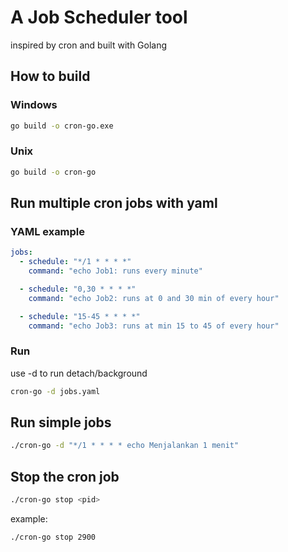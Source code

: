 # A Job Scheduler tool
inspired by cron and built with Golang

## How to build

### Windows
```bash
go build -o cron-go.exe
```

### Unix
```bash
go build -o cron-go
```

## Run multiple cron jobs with yaml 

### YAML example

```yaml
jobs:
  - schedule: "*/1 * * * *"
    command: "echo Job1: runs every minute"

  - schedule: "0,30 * * * *"
    command: "echo Job2: runs at 0 and 30 min of every hour"

  - schedule: "15-45 * * * *"
    command: "echo Job3: runs at min 15 to 45 of every hour"

```

### Run

use -d to run detach/background

```bash
cron-go -d jobs.yaml
```

## Run simple jobs

```bash
./cron-go -d "*/1 * * * * echo Menjalankan 1 menit"
```

## Stop the cron job

```bash
./cron-go stop <pid>
```

example:

```bash
./cron-go stop 2900
```